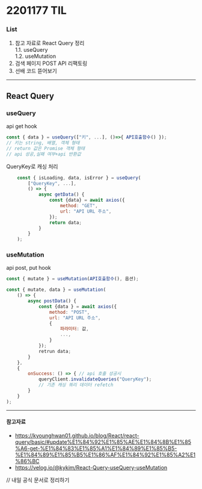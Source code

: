 # 2201177 TIL

### List

1. 참고 자료로 React Query 정리  
   1.1. useQuery  
   1.2. useMutation
2. 검색 페이지 POST API 리팩토링
3. 선배 코드 뜯어보기

---

## React Query

### useQuery

api get hook

```javascript
const { data } = useQuery(["키", ...], ()=>{ API호출함수() });
// 키는 string, 배열, 객체 형태
// return 값은 Promise 객체 형태
// api 성공,실패 여부+api 반환값
```

QueryKey로 캐싱 처리

```javascript
    const { isLoading, data, isError } = useQuery(
        ["QueryKey", ...],
        () => {
            async getData() {
                const {data} = await axios({
                    method: "GET",
                    url: "API URL 주소",
                });
                return data;
            }
        }
    );
```

### useMutation

api post, put hook

```javascript
const { mutate } = useMutation(API호출함수(), 옵션);
```

```javascript
const { mutate, data } = useMutation(
    () => {
        async postData() {
            const {data } = await axios({
                method: "POST",
                url: "API URL 주소",
                {
                    파라미터: 값,
                    ...,
                }
            });
            retrun data;
        }
    },
    {
        onSuccess: () => { // api 호출 성공시
            queryClient.invalidateQueries("QueryKey");
            // 기존 캐싱 쿼리 데이터 refetch
        }
    }
);
```

---

#### 참고자료

-   https://kyounghwan01.github.io/blog/React/react-query/basic/#update%E1%84%92%E1%85%AE%E1%84%8B%E1%85%A6-get-%E1%84%83%E1%85%A1%E1%84%89%E1%85%B5-%E1%84%89%E1%85%B5%E1%86%AF%E1%84%92%E1%85%A2%E1%86%BC
-   https://velog.io/@kykim/React-Query-useQuery-useMutation

// 내일 공식 문서로 정리하기

